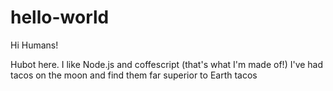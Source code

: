 # hello-world

Hi Humans!

Hubot here. I like Node.js and coffescript (that's what I'm made of!) 
I've had tacos on the moon and find them far superior to Earth tacos
